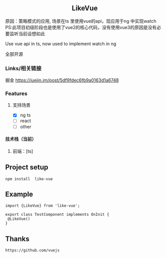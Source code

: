 <h2 align="center">
 LikeVue
</h2>
<p>
   原因：策略模式的应用, 场景在ts 里使用vue的api，现应用于ng 中实现watch
   PS:此项目初级阶段也是使用了vue2的核心代码，没有使用vue3的原因是没有必要监听当前设想如此
</p>
<p>
Use vue api in ts, now used to implement watch in ng
</p>
<p>
全部开源
</p>

### Links/相关链接

掘金 https://juejin.im/post/5df9fdec6fb9a0163d1a6748

### Features

1. 支持场景

   - [x] ng ts
   - [ ] react
   - [ ] other

#### 技术栈（当前）

1. 前端：[ts]

## Project setup

```
npm install  like-vue 
```

##  Example

```
import {LikeVue} from 'like-vue'; 

export class TestComponent implements OnInit {
 @LikeVue()
}
```
## Thanks
```
https://github.com/vuejs
```